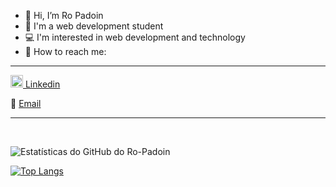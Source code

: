 - :wave: Hi, I’m Ro Padoin
- :open_book: I'm a web development student 
- :computer: I'm interested in web development and technology
- :round_pushpin: How to reach me: 

<hr/>

<a href="https://www.linkedin.com/in/rosalia-padoin-oliveira/" target="_blank">
   <img src="https://cdn.jsdelivr.net/gh/devicons/devicon/icons/linkedin/linkedin-original.svg" width='20' heigth='20' />
  Linkedin
  </a> 
  
  :envelope_with_arrow: <a href="mailto:padoinrosalia@gmail.com" target="_blank">Email</a>
  
  <hr/>
 
 </br>

![Estatísticas do GitHub do Ro-Padoin](https://github-readme-stats.vercel.app/api?username=Ro-padoin&count_private=true&show_icons=true&theme=outrun)

[![Top Langs](https://github-readme-stats.vercel.app/api/top-langs/?username=Ro-padoin&layout=compact)](https://github.com/Ro-padoin/github-readme-stats)

